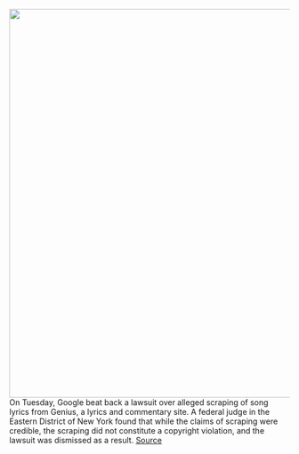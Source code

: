 <img src='https://cdn.vox-cdn.com/thumbor/F64Krc01g04F-7evaHOdNL4Xal8=/0x0:2040x1360/1200x800/filters:focal(857x517:1183x843)/cdn.vox-cdn.com/uploads/chorus_image/image/67189214/acastro_180427_1777_0001.0.jpg' width='700px' /><br/>
On Tuesday, Google beat back a lawsuit over alleged scraping of song lyrics from Genius, a lyrics and commentary site. A federal judge in the Eastern District of New York found that while the claims of scraping were credible, the scraping did not constitute a copyright violation, and the lawsuit was dismissed as a result.
<a href='https://www.theverge.com/2020/8/11/21363692/google-genius-lyrics-lawsuit-scraping-copyright-yelp-antitrust-competition'> Source <a/>